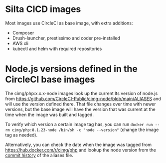 # Silta CICD images

Most images use CircleCI as base image, with extra additions:

- Composer
- Drush-launcher, prestissimo and coder pre-installed
- AWS cli
- kubectl and helm with required repositories

# Node.js versions defined in the CircleCI base images

The cimg/php:x.x.x-node images look up the current lts version of node.js from
https://github.com/CircleCI-Public/cimg-node/blob/main/ALIASES and will
use the version defined there. That file changes over time with newer versions,
but the base image will have the version that was current at the time when the
image was built and tagged.

To verify which version a certain image tag has, you can
run `docker run --rm cimg/php:8.1.23-node /bin/sh -c "node --version"` (change
the image tag as needed).

Alternatively, you can check the date when the image was tagged
from https://hub.docker.com/r/cimg/php
and lookup the node version from the
[commit history](https://github.com/CircleCI-Public/cimg-node/commits/main/ALIASES)
of the aliases file.
